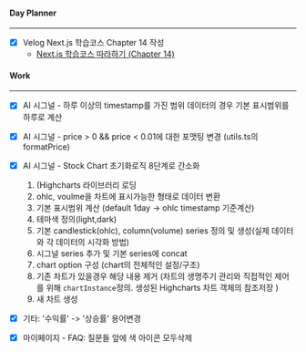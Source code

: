 
#### Day Planner
---
- [x] Velog Next.js 학습코스 Chapter 14 작성
	- [Next.js 학습코스 따라하기 (Chapter 14)](https://velog.io/@lee_1124/Next.js-%ED%95%99%EC%8A%B5%EC%BD%94%EC%8A%A4-%EB%94%B0%EB%9D%BC%ED%95%98%EA%B8%B0-Chapter-14)


#### Work
---
- [x] AI 시그널 - 하루 이상의 timestamp를 가진 범위 데이터의 경우 기본 표시범위를 하루로 계산
- [x] AI 시그널 - price > 0 && price < 0.01에 대한 포맷팅 변경 (utils.ts의 formatPrice)
- [x] AI 시그널 - Stock Chart 초기화로직 8단계로 간소화
	1. (Highcharts 라이브러리 로딩
	2. ohlc, voulme을 차트에 표시가능한 형태로 데이터 변환 
	3. 기본 표시범위 계산 (default 1day -> ohlc timestamp 기준계산)
	4. 테마색 정의(light,dark)
	5. 기본 candlestick(ohlc), column(volume) series 정의 및 생성(실제 데이터와 각 데이터의 시각화 방법)
	6. 시그널 series 추가 및 기본 series에 concat
	7. chart option 구성 (chart의 전체적인 설정/구조)
	8. 기존 차트가 있을경우 해당 내용 제거 (차트의 생명주기 관리와 직접적인 제어를 위해 `chartInstance`정의. 생성된 Highcharts 차트 객체의 참조저장 )
	9. 새 차트 생성

- [x] 기타: '수익률' -> '상승률' 용어변경
- [x] 마이페이지 - FAQ: 질문들 앞에 색 아이콘 모두삭제


